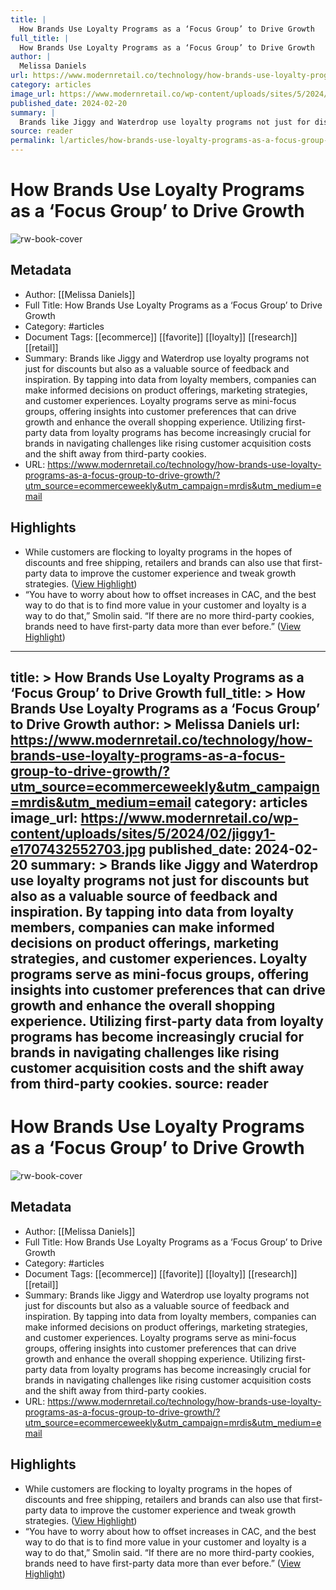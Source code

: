 ```yaml
---
title: |
  How Brands Use Loyalty Programs as a ‘Focus Group’ to Drive Growth
full_title: |
  How Brands Use Loyalty Programs as a ‘Focus Group’ to Drive Growth
author: |
  Melissa Daniels
url: https://www.modernretail.co/technology/how-brands-use-loyalty-programs-as-a-focus-group-to-drive-growth/?utm_source=ecommerceweekly&utm_campaign=mrdis&utm_medium=email
category: articles
image_url: https://www.modernretail.co/wp-content/uploads/sites/5/2024/02/jiggy1-e1707432552703.jpg
published_date: 2024-02-20
summary: |
  Brands like Jiggy and Waterdrop use loyalty programs not just for discounts but also as a valuable source of feedback and inspiration. By tapping into data from loyalty members, companies can make informed decisions on product offerings, marketing strategies, and customer experiences. Loyalty programs serve as mini-focus groups, offering insights into customer preferences that can drive growth and enhance the overall shopping experience. Utilizing first-party data from loyalty programs has become increasingly crucial for brands in navigating challenges like rising customer acquisition costs and the shift away from third-party cookies.
source: reader
permalink: l/articles/how-brands-use-loyalty-programs-as-a-focus-group-to-drive-growth
---
```

# How Brands Use Loyalty Programs as a ‘Focus Group’ to Drive Growth

![rw-book-cover](https://www.modernretail.co/wp-content/uploads/sites/5/2024/02/jiggy1-e1707432552703.jpg)

## Metadata
- Author: [[Melissa Daniels]]
- Full Title: How Brands Use Loyalty Programs as a ‘Focus Group’ to Drive Growth
- Category: #articles
- Document Tags: [[ecommerce]] [[favorite]] [[loyalty]] [[research]] [[retail]] 
- Summary: Brands like Jiggy and Waterdrop use loyalty programs not just for discounts but also as a valuable source of feedback and inspiration. By tapping into data from loyalty members, companies can make informed decisions on product offerings, marketing strategies, and customer experiences. Loyalty programs serve as mini-focus groups, offering insights into customer preferences that can drive growth and enhance the overall shopping experience. Utilizing first-party data from loyalty programs has become increasingly crucial for brands in navigating challenges like rising customer acquisition costs and the shift away from third-party cookies.
- URL: https://www.modernretail.co/technology/how-brands-use-loyalty-programs-as-a-focus-group-to-drive-growth/?utm_source=ecommerceweekly&utm_campaign=mrdis&utm_medium=email

## Highlights
- While customers are flocking to loyalty programs in the hopes of discounts and free shipping, retailers and brands can also use that first-party data to improve the customer experience and tweak growth strategies. ([View Highlight](https://read.readwise.io/read/01hqn4xe870pf9d1n3p5br9w00))
- “You have to worry about how to offset increases in CAC, and the best way to do that is to find more value in your customer and loyalty is a way to do that,” Smolin said. “If there are no more third-party cookies, brands need to have first-party data more than ever before.” ([View Highlight](https://read.readwise.io/read/01hqn4yx3cpnm5r8b38rpny4fs))


---
title: >
  How Brands Use Loyalty Programs as a ‘Focus Group’ to Drive Growth
full_title: >
  How Brands Use Loyalty Programs as a ‘Focus Group’ to Drive Growth
author: >
  Melissa Daniels
url: https://www.modernretail.co/technology/how-brands-use-loyalty-programs-as-a-focus-group-to-drive-growth/?utm_source=ecommerceweekly&utm_campaign=mrdis&utm_medium=email
category: articles
image_url: https://www.modernretail.co/wp-content/uploads/sites/5/2024/02/jiggy1-e1707432552703.jpg
published_date: 2024-02-20
summary: >
  Brands like Jiggy and Waterdrop use loyalty programs not just for discounts but also as a valuable source of feedback and inspiration. By tapping into data from loyalty members, companies can make informed decisions on product offerings, marketing strategies, and customer experiences. Loyalty programs serve as mini-focus groups, offering insights into customer preferences that can drive growth and enhance the overall shopping experience. Utilizing first-party data from loyalty programs has become increasingly crucial for brands in navigating challenges like rising customer acquisition costs and the shift away from third-party cookies.
source: reader
---
# How Brands Use Loyalty Programs as a ‘Focus Group’ to Drive Growth

![rw-book-cover](https://www.modernretail.co/wp-content/uploads/sites/5/2024/02/jiggy1-e1707432552703.jpg)

## Metadata
- Author: [[Melissa Daniels]]
- Full Title: How Brands Use Loyalty Programs as a ‘Focus Group’ to Drive Growth
- Category: #articles
- Document Tags: [[ecommerce]] [[favorite]] [[loyalty]] [[research]] [[retail]] 
- Summary: Brands like Jiggy and Waterdrop use loyalty programs not just for discounts but also as a valuable source of feedback and inspiration. By tapping into data from loyalty members, companies can make informed decisions on product offerings, marketing strategies, and customer experiences. Loyalty programs serve as mini-focus groups, offering insights into customer preferences that can drive growth and enhance the overall shopping experience. Utilizing first-party data from loyalty programs has become increasingly crucial for brands in navigating challenges like rising customer acquisition costs and the shift away from third-party cookies.
- URL: https://www.modernretail.co/technology/how-brands-use-loyalty-programs-as-a-focus-group-to-drive-growth/?utm_source=ecommerceweekly&utm_campaign=mrdis&utm_medium=email

## Highlights
- While customers are flocking to loyalty programs in the hopes of discounts and free shipping, retailers and brands can also use that first-party data to improve the customer experience and tweak growth strategies. ([View Highlight](https://read.readwise.io/read/01hqn4xe870pf9d1n3p5br9w00))
- “You have to worry about how to offset increases in CAC, and the best way to do that is to find more value in your customer and loyalty is a way to do that,” Smolin said. “If there are no more third-party cookies, brands need to have first-party data more than ever before.” ([View Highlight](https://read.readwise.io/read/01hqn4yx3cpnm5r8b38rpny4fs))


